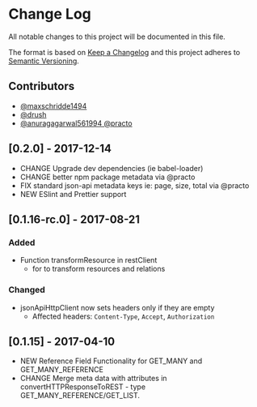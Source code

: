 # Change Log

All notable changes to this project will be documented in this file.

The format is based on [Keep a Changelog](http://keepachangelog.com/)
and this project adheres to [Semantic Versioning](http://semver.org/).

## Contributors

* [@maxschridde1494](https://github.com/maxschridde1494)
* [@drush](https://github.com/drush)
* [@anuragagarwal561994 @practo](https://github.com/anuragagarwal561994)

## [0.2.0] - 2017-12-14

* CHANGE Upgrade dev dependencies (ie babel-loader)
* CHANGE better npm package metadata via @practo
* FIX standard json-api metadata keys ie: page, size, total via @practo
* NEW ESlint and Prettier support

## [0.1.16-rc.0] - 2017-08-21
### Added
- Function transformResource in restClient
    - for to transform resources and relations

### Changed
- jsonApiHttpClient now sets headers only if they are empty
    - Affected headers: `Content-Type`, `Accept`, `Authorization`

## [0.1.15] - 2017-04-10

* NEW Reference Field Functionality for GET_MANY and GET_MANY_REFERENCE
* CHANGE Merge meta data with attributes in convertHTTPResponseToREST - type GET_MANY_REFERENCE/GET_LIST.
